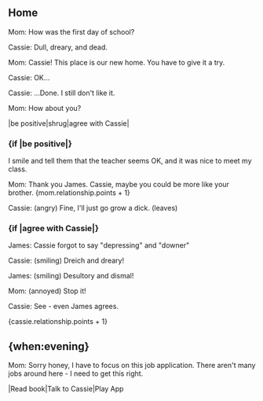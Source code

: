 
## Home

Mom: How was the first day of school?

Cassie: Dull, dreary, and dead.

Mom: Cassie! This place is our new home. You have to give it a try.

Cassie: OK...

Cassie: ...Done. I still don't like it.

Mom: How about you?

|be positive|shrug|agree with Cassie|

### {if |be positive|} 

I smile and tell them that the teacher seems OK, and it was nice to meet my class.

Mom: Thank you James. Cassie, maybe you could be more like your brother. {mom.relationship.points + 1}

Cassie: (angry) Fine, I'll just go grow a dick. (leaves)


### {if |agree with Cassie|} 

James: Cassie forgot to say "depressing" and "downer"

Cassie: (smiling) Dreich and dreary!

James: (smiling) Desultory and dismal!

Mom: (annoyed) Stop it!

Cassie: See - even James agrees. 

{cassie.relationship.points + 1}

## {when:evening}

Mom: Sorry honey, I have to focus on this job application. There aren't many jobs around here - I need to get this right.

|Read book|Talk to Cassie|Play App